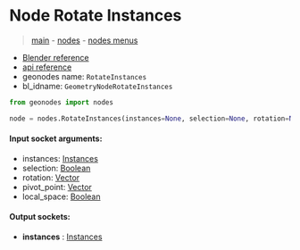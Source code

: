# Node Rotate Instances

> [main](../structure.md) - [nodes](nodes.md) - [nodes menus](nodes_menus.md)

- [Blender reference](https://docs.blender.org/manual/en/latest/modeling/geometry_nodes/instances/rotate_instances.html)
- [api reference](https://docs.blender.org/api/current/bpy.types.GeometryNodeRotateInstances.html)
- geonodes name: `RotateInstances`
- bl_idname: `GeometryNodeRotateInstances`

```python
from geonodes import nodes

node = nodes.RotateInstances(instances=None, selection=None, rotation=None, pivot_point=None, local_space=None)
```

#### Input socket arguments:

- instances: [Instances](Instances.md)
- selection: [Boolean](Boolean.md)
- rotation: [Vector](Vector.md)
- pivot_point: [Vector](Vector.md)
- local_space: [Boolean](Boolean.md)

#### Output sockets:

- **instances** : [Instances](Instances)

